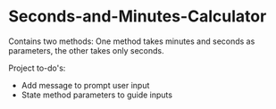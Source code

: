 # Seconds-and-Minutes-Calculator

Contains two methods: One method takes minutes and seconds as parameters, the other takes only seconds.

Project to-do's:
* Add message to prompt user input <br>
* State method parameters to guide inputs <br>
  
